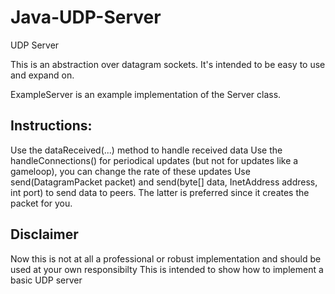 # Java-UDP-Server
UDP Server

This is an abstraction over datagram sockets.
It's intended to be easy to use and expand on.

ExampleServer is an example implementation of the Server class.

Instructions:
- 
Use the dataReceived(...) method to handle received data
Use the handleConnections() for periodical updates (but not for updates like a gameloop), you can change the rate of these updates
Use send(DatagramPacket packet) and send(byte[] data, InetAddress address, int port) to send data to peers. The latter is preferred since it creates the packet for you. 

Disclaimer
-
Now this is not at all a professional or robust implementation and should be used at your own responsibilty
This is intended to show how to implement a basic UDP server
